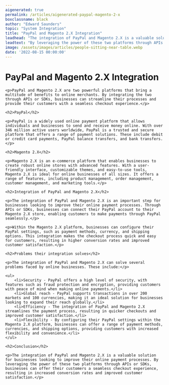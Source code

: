 ```yaml
---
aigenerated: true
permalink: /articles/aigenerated-paypal-magento-2-x
boxclassname: black
author: "Edward Saunders"
topic: "System Integration"
title: "PayPal and Magento 2.X Integration"
leadhead: "The integration of PayPal and Magento 2.X is a valuable solution for businesses looking to improve their online payment processes"
leadtext: "By leveraging the power of these two platforms through APIs or SDKs, businesses can offer their customers a seamless checkout experience, resulting in increased conversion rates and improved customer satisfaction."
image: /assets/images/articles/people-sitting-near-table.webp
date: '2022-08-15 00:00:00'
---
```

<div class="arttext">
	<h1>PayPal and Magento 2.X Integration</h1>

	<p>PayPal and Magento 2.X are two powerful platforms that bring a multitude of benefits to online merchants. By integrating the two through APIs or SDKs, businesses can streamline their processes and provide their customers with a seamless checkout experience.</p>

	<h2>PayPal</h2>

	<p>PayPal is a widely used online payment platform that allows individuals and businesses to send and receive money online. With over 346 million active users worldwide, PayPal is a trusted and secure platform that offers a range of payment solutions. These include debit or credit card payments, PayPal balance transfers, and bank transfers.</p>

	<h2>Magento 2.X</h2>

	<p>Magento 2.X is an e-commerce platform that enables businesses to create robust online stores with advanced features. With a user-friendly interface, customizable themes, and easy-to-use tools, Magento 2.X is ideal for online businesses of all sizes. It offers a range of features, including product management, order management, customer management, and marketing tools.</p>

	<h2>Integration of PayPal and Magento 2.X</h2>

	<p>The integration of PayPal and Magento 2.X is an important step for businesses looking to improve their online payment processes. Through APIs or SDKs, businesses can connect their PayPal account to their Magento 2.X store, enabling customers to make payments through PayPal seamlessly.</p>

	<p>Within the Magento 2.X platform, businesses can configure their PayPal settings, such as payment methods, currency, and shipping options. This integration makes the checkout process quick and easy for customers, resulting in higher conversion rates and improved customer satisfaction.</p>

	<h2>Problems their integration solves</h2>

	<p>The integration of PayPal and Magento 2.X can solve several problems faced by online businesses. These include:</p>

	<ul>
		<li>Security - PayPal offers a high level of security, with features such as fraud protection and encryption, providing customers with peace of mind when making online payments.</li>
		<li>Global reach - PayPal supports transactions in over 200 markets and 100 currencies, making it an ideal solution for businesses looking to expand their reach globally.</li>
		<li>Efficiency - The integration of PayPal and Magento 2.X streamlines the payment process, resulting in quicker checkouts and improved customer satisfaction.</li>
		<li>Flexibility - By configuring their PayPal settings within the Magento 2.X platform, businesses can offer a range of payment methods, currencies, and shipping options, providing customers with increased flexibility and convenience.</li>
	</ul>

	<h2>Conclusion</h2>

	<p>The integration of PayPal and Magento 2.X is a valuable solution for businesses looking to improve their online payment processes. By leveraging the power of these two platforms through APIs or SDKs, businesses can offer their customers a seamless checkout experience, resulting in increased conversion rates and improved customer satisfaction.</p>

</div>